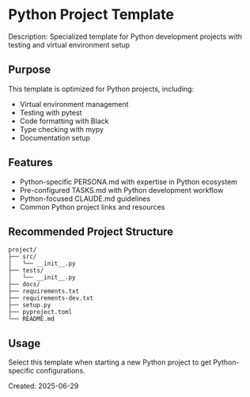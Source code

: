 # Python Project Template

Description: Specialized template for Python development projects with testing and virtual environment setup

## Purpose
This template is optimized for Python projects, including:
- Virtual environment management
- Testing with pytest
- Code formatting with Black
- Type checking with mypy
- Documentation setup

## Features
- Python-specific PERSONA.md with expertise in Python ecosystem
- Pre-configured TASKS.md with Python development workflow
- Python-focused CLAUDE.md guidelines
- Common Python project links and resources

## Recommended Project Structure
```
project/
├── src/
│   └── __init__.py
├── tests/
│   └── __init__.py
├── docs/
├── requirements.txt
├── requirements-dev.txt
├── setup.py
├── pyproject.toml
└── README.md
```

## Usage
Select this template when starting a new Python project to get Python-specific configurations.

Created: 2025-06-29